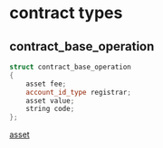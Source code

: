 # contract types

## contract_base_operation

```cpp
struct contract_base_operation
{
    asset fee;
    account_id_type registrar;
    asset value;
    string code;
};
```

[asset](./common.md#asset)